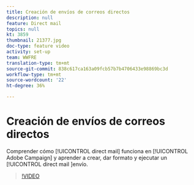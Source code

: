 ```yaml
---
title: Creación de envíos de correos directos
description: null
feature: Direct mail
topics: null
kt: 3859
thumbnail: 21377.jpg
doc-type: feature video
activity: set-up
team: WWFRE
translation-type: tm+mt
source-git-commit: 838c617ca163a09fcb57b7b4706433e98869bc3d
workflow-type: tm+mt
source-wordcount: '22'
ht-degree: 36%

---
```



# Creación de envíos de correos directos

Comprender cómo [!UICONTROL direct mail] funciona en [!UICONTROL Adobe Campaign] y aprender a crear, dar formato y ejecutar un [!UICONTROL direct mail ]envío.

>[!VIDEO](https://video.tv.adobe.com/v/21377?quality=12)
